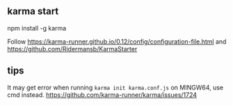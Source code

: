 ## karma start

npm install -g karma

Follow https://karma-runner.github.io/0.12/config/configuration-file.html
and https://github.com/Ridermansb/KarmaStarter

## tips

It may get error when running `karma init karma.conf.js` on MINGW64,
use cmd instead.
https://github.com/karma-runner/karma/issues/1724
